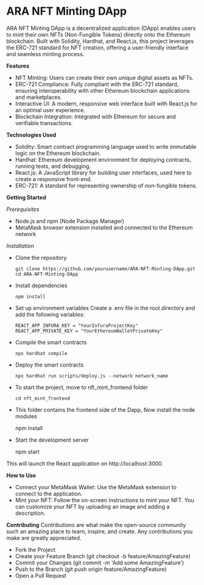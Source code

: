  # ARA NFT Minting DApp
  ARA NFT Minting DApp is a decentralized application (DApp) enables users to mint their own NFTs (Non-Fungible Tokens) directly onto the Ethereum blockchain. Built with Solidity, Hardhat, and React.js, this project leverages the ERC-721 standard for NFT creation, offering a user-friendly interface and seamless minting process.

**Features**
* NFT Minting: Users can create their own unique digital assets as NFTs.
* ERC-721 Compliance: Fully compliant with the ERC-721 standard, ensuring interoperability with other Ethereum blockchain applications and marketplaces.
* Interactive UI: A modern, responsive web interface built with React.js for an optimal user experience.
* Blockchain Integration: Integrated with Ethereum for secure and verifiable transactions.

**Technologies Used**
* Solidity: Smart contract programming language used to write immutable logic on the Ethereum blockchain.
* Hardhat: Ethereum development environment for deploying contracts, running tests, and debugging.
* React.js: A JavaScript library for building user interfaces, used here to create a responsive front-end.
* ERC-721: A standard for representing ownership of non-fungible tokens.
  
**Getting Started**

*Prerequisites*
* Node.js and npm (Node Package Manager)
* MetaMask browser extension installed and connected to the Ethereum network

*Installation*
* Clone the repository
  
      git clone https://github.com/yourusername/ARA-NFT-Minting-DApp.git
      cd ARA-NFT-Minting-DApp

* Install dependencies

      npm install

* Set up environment variables
  Create a .env file in the root directory and add the following variables:
  
      REACT_APP_INFURA_KEY = "YourInfuraProjectKey"
      REACT_APP_PRIVATE_KEY = "YourEthereumWalletPrivateKey"

* Compile the smart contracts

      npx hardhat compile
  
* Deploy the smart contracts
  
      npx hardhat run scripts/deploy.js --network network_name

* To start the project, move to nft_mint_frontend folder

      cd nft_mint_frontend
 
 
 * This folder contains the frontend side of the Dapp, Now install the node modules
 
      npm install
 
 
 * Start the development server
 
      npm start
 
 
This will launch the React application on http://localhost:3000.

**How to Use**
* Connect your MetaMask Wallet: Use the MetaMask extension to connect to the application.
* Mint your NFT: Follow the on-screen instructions to mint your NFT. You can customize your NFT by uploading an image and adding a description.


**Contributing**
Contributions are what make the open-source community such an amazing place to learn, inspire, and create. Any contributions you make are greatly appreciated.

* Fork the Project
* Create your Feature Branch (git checkout -b feature/AmazingFeature)
* Commit your Changes (git commit -m 'Add some AmazingFeature')
* Push to the Branch (git push origin feature/AmazingFeature)
* Open a Pull Request
